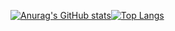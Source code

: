 
[![Anurag's GitHub stats](https://github-readme-stats.vercel.app/api?username=yanming7521&show_icons=true&theme=synthwave&layout=default)](https://github.com/anuraghazra/github-readme-stats)[![Top Langs](https://github-readme-stats.vercel.app/api/top-langs/?username=yanming7521&layout=compact)](https://github.com/anuraghazra/github-readme-stats)


